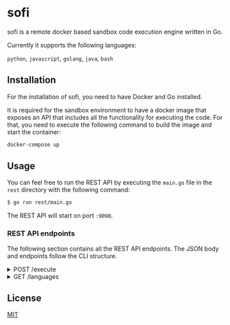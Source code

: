 # sofi

sofi is a remote docker based sandbox code execution engine written in Go.

Currently it supports the following languages:

`python`, `javascript`, `golang`, `java`, `bash`

## Installation

For the installation of sofi, you need to have Docker and Go installed.

It is required for the sandbox environment to have a docker image that exposes an API that includes all the functionality for executing the code. For that, you need to execute the following command to build the image and start the container:

```sh
docker-compose up
```
## Usage

You can feel free to run the REST API by executing the `main.go` file in the `rest` directory with the following command:

```sh
$ go run rest/main.go
```

The REST API will start on port `:9090`.

### REST API endpoints

The following section contains all the REST API endpoints. The JSON body and endpoints follow the CLI structure.

<details>
  <summary>POST /execute</summary>

  <p>
    The execute endpoint will execute code in a containerized sandbox.
  </p>

This JSON structure is an example for the request body:
  ```json
  {
      "language": "python",
      "content": "print(\"42 Hello World\")"
  }
  ```

You can also add an optional query parameter called `bypass_cache` and set it to `true`,
if you want to bypass the cache.
</details>

<details>
  <summary>GET /languages</summary>

  <p>
    Will return all languages that are possible for remote execution.
  </p>

This JSON structure is an example for the response body:
  ```json
  [
      {
          "name": "python",
          "version": "3.7.10",
          "extension": ".py",
          "timeout": 10
      },
      {
          "name": "javascript",
          "version": "16.3.1",
          "extension": ".js",
          "timeout": 10
      },
      // ...
  ]
  ```
</details>

## License

[MIT](https://choosealicense.com/licenses/mit/)